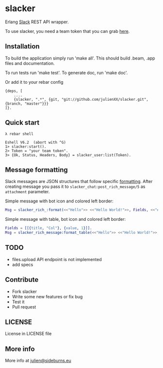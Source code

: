 slacker
=======

Erlang [Slack](http://slack.com) REST API wrapper.

To use slacker, you need a team token that you can grab [here](https://api.slack.com/#auth).

## Installation

To build the application simply run 'make all'. This should build .beam, .app
files and documentation.

To run tests run 'make test'.
To generate doc, run 'make doc'.

Or add it to your rebar config

```
{deps, [
    ....
    {slacker, ".*", {git, "git://github.com/julienXX/slacker.git", {branch, "master"}}}
]}.
```
## Quick start
```shell
λ rebar shell
```
```
Eshell V6.2  (abort with ^G)
1> slacker:start().
2> Token = "your team token".
3> {Ok, Status, Headers, Body} = slacker_user:list(Token).
```

## Message formatting

Slack messages are JSON structures that follow specific [formatting](https://api.slack.com/docs/attachments). After creating message you pass it
to `slacker_chat:post_rich_message/5` as `attachment` parameter.

Simple message with bot icon and colored left border:
```erlang
Msg = slacker_rich_:format(<<"Hello">> <<"Hello World!">>, Fields, <<"#df4f18">>).
```

Simple message with table, bot icon and colored left border:
```erlang
Fields = [[{title, "Col"}, {value, 1}]].
Msg = slacker_rich_message:format_table(<<"Hello">> <<"Hello World!">>, Fields, <<"#df4f18">>).
```

## TODO
- files.upload API endpoint is not implemented
- add specs

## Contribute
- Fork slacker
- Write some new features or fix bug
- Test it
- Pull request

## LICENSE
License in LICENSE file

## More info
More info at julien@sideburns.eu
